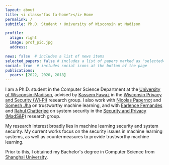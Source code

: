 ```yaml
---
layout: about
title: <i class="fas fa-home"></i> Home
permalink: /
subtitle: Ph.D. Student • University of Wisconsin at Madison

profile:
  align: right
  image: prof_pic.jpg
  address: 

news: false  # includes a list of news items
selected_papers: false # includes a list of papers marked as "selected={true}"
social: true  # includes social icons at the bottom of the page
publications:
  years: [2022, 2020, 2018]
---
```


I am a Ph.D. student in the Computer Science Department at the [University of Wisconsin-Madison](https://wisc.edu/), advised by [Kassem Fawaz](https://kassemfawaz.com/) in the [Wisconsin Privacy and Security (Wi-Pi)](https://wiscprivacy.com/) research group. I also work with [Nicolas Papernot](https://www.papernot.fr/) and [Somesh Jha](https://pages.cs.wisc.edu/~jha/) on trustworthy machine learning, and with [Earlence Fernandes](http://www.earlence.com/) and [Rahul Chatterjee](https://pages.cs.wisc.edu/~chatterjee/) on system security in the [Security and Privacy (MadS&P)](https://madsp.cs.wisc.edu/) research group.

My research interest broadly lies in machine learning security and system security. My current works focus on the security issues in machine learning systems, as well as countermeasures to provide trustworthy machine learning.

Prior to this, I obtained my Bachelor's degree in Computer Science from [Shanghai University](https://www.shu.edu.cn/).
